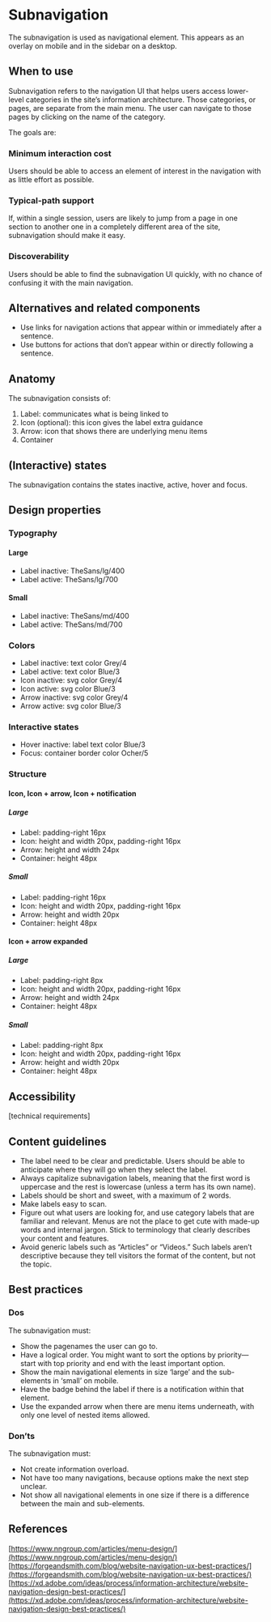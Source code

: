 # Subnavigation

The subnavigation is used as navigational element. This appears as an overlay on mobile and in the sidebar on a desktop.

## When to use

Subnavigation refers to the navigation UI that helps users access lower-level categories in the site’s information architecture. Those categories, or pages, are separate from the main menu. The user can navigate to those pages by clicking on the name of the category.

The goals are:

### Minimum interaction cost

Users should be able to access an element of interest in the navigation with as little effort as possible.

### Typical-path support

If, within a single session, users are likely to jump from a page in one section to another one in a completely different area of the site, subnavigation should make it easy.

### Discoverability

Users should be able to find the subnavigation UI quickly, with no chance of confusing it with the main navigation.

## Alternatives and related components

- Use links for navigation actions that appear within or immediately after a sentence.
- Use buttons for actions that don’t appear within or directly following a sentence.

## Anatomy

The subnavigation consists of:

1. Label: communicates what is being linked to
2. Icon (optional): this icon gives the label extra guidance
3. Arrow: icon that shows there are underlying menu items
4. Container

## (Interactive) states

The subnavigation contains the states inactive, active, hover and focus.

## Design properties

### Typography

#### Large

- Label inactive: TheSans/lg/400
- Label active: TheSans/lg/700

#### Small

- Label inactive: TheSans/md/400
- Label active: TheSans/md/700

### Colors

- Label inactive: text color Grey/4
- Label active: text color Blue/3
- Icon inactive: svg color Grey/4
- Icon active: svg color Blue/3
- Arrow inactive: svg color Grey/4
- Arrow active: svg color Blue/3

### Interactive states

- Hover inactive: label text color Blue/3
- Focus: container border color Ocher/5

### Structure

#### Icon, Icon + arrow, Icon + notification

##### Large

- Label: padding-right 16px
- Icon: height and width 20px, padding-right 16px
- Arrow: height and width 24px
- Container: height 48px

##### Small

- Label: padding-right 16px
- Icon: height and width 20px, padding-right 16px
- Arrow: height and width 20px
- Container: height 48px

#### Icon + arrow expanded

##### Large

- Label: padding-right 8px
- Icon: height and width 20px, padding-right 16px
- Arrow: height and width 24px
- Container: height 48px

##### Small

- Label: padding-right 8px
- Icon: height and width 20px, padding-right 16px
- Arrow: height and width 20px
- Container: height 48px

## Accessibility

[technical requirements]

## Content guidelines

- The label need to be clear and predictable. Users should be able to anticipate where they will go when they select the label.
- Always capitalize subnavigation labels, meaning that the first word is uppercase and the rest is lowercase (unless a term has its own name).
- Labels should be short and sweet, with a maximum of 2 words.
- Make labels easy to scan.
- Figure out what users are looking for, and use category labels that are familiar and relevant. Menus are not the place to get cute with made-up words and internal jargon. Stick to terminology that clearly describes your content and features.
- Avoid generic labels such as “Articles” or “Videos.” Such labels aren’t descriptive because they tell visitors the format of the content, but not the topic.

## Best practices

### Dos

The subnavigation must:

- Show the pagenames the user can go to.
- Have a logical order. You might want to sort the options by priority—start with top priority and end with the least important option.
- Show the main navigational elements in size ‘large’ and the sub-elements in ‘small’ on mobile.
- Have the badge behind the label if there is a notification within that element.
- Use the expanded arrow when there are menu items underneath, with only one level of nested items allowed.

### Don’ts

The subnavigation must:

- Not create information overload.
- Not have too many navigations, because options make the next step unclear.
- Not show all navigational elements in one size if there is a difference between the main and sub-elements.

## References

[https://www.nngroup.com/articles/menu-design/](https://www.nngroup.com/articles/menu-design/)
[https://forgeandsmith.com/blog/website-navigation-ux-best-practices/](https://forgeandsmith.com/blog/website-navigation-ux-best-practices/)
[https://xd.adobe.com/ideas/process/information-architecture/website-navigation-design-best-practices/](https://xd.adobe.com/ideas/process/information-architecture/website-navigation-design-best-practices/)
